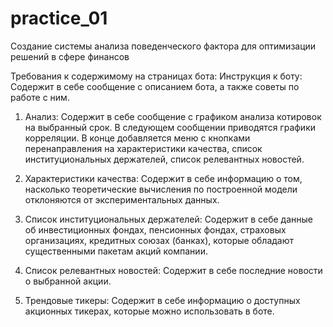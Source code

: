 # practice_01

Создание системы анализа поведенческого фактора для оптимизации решений в сфере финансов

Требования к содержимому на страницах бота:
Инструкция к боту:
Содержит в себе сообщение с описанием бота, а также советы по работе с ним. 

1)	Анализ:
Содержит в себе сообщение с графиком анализа котировок на выбранный срок. В следующем сообщении приводятся графики корреляции. В конце добавляется меню с кнопками перенаправления на характеристики качества, список институциональных держателей, список релевантных новостей.

2)	Характеристики качества:
Содержит в себе информацию о том, насколько теоретические вычисления по построенной модели отклоняются от экспериментальных данных.

3)	Список институциональных держателей:
Содержит в себе данные об инвестиционных фондах, пенсионных фондах, страховых организациях, кредитных союзах (банках), которые обладают существенными пакетам акций компании.

5)	Список релевантных новостей:
Содержит в себе последние новости о выбранной акции.

6)	Трендовые тикеры:
Содержит в себе информацию о доступных акционных тикерах, которые можно использовать в боте.
